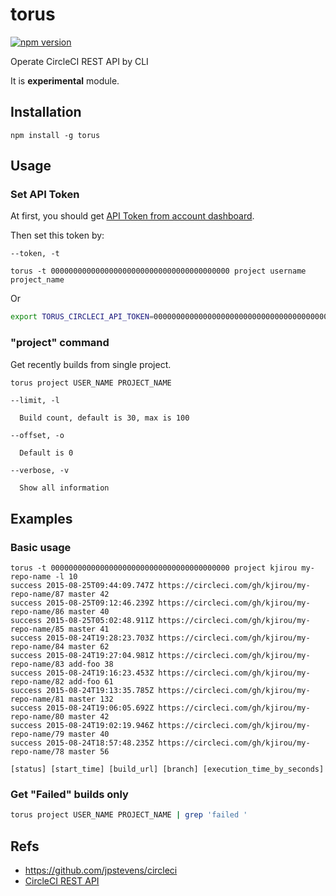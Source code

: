 # torus

[![npm version](https://badge.fury.io/js/torus.svg)](http://badge.fury.io/js/torus)

Operate CircleCI REST API by CLI

It is **experimental** module.


## Installation

```
npm install -g torus
```


## Usage

### Set API Token

At first, you should get [API Token from account dashboard](https://circleci.com/account/api).

Then set this token by:

```
--token, -t

torus -t 0000000000000000000000000000000000000000 project username project_name
```

Or

```bash
export TORUS_CIRCLECI_API_TOKEN=0000000000000000000000000000000000000000
```

### "project" command

Get recently builds from single project.

```bash
torus project USER_NAME PROJECT_NAME
```

```
--limit, -l

  Build count, default is 30, max is 100

--offset, -o

  Default is 0

--verbose, -v

  Show all information
```


## Examples

### Basic usage

```
torus -t 0000000000000000000000000000000000000000 project kjirou my-repo-name -l 10
success 2015-08-25T09:44:09.747Z https://circleci.com/gh/kjirou/my-repo-name/87 master 42
success 2015-08-25T09:12:46.239Z https://circleci.com/gh/kjirou/my-repo-name/86 master 40
success 2015-08-25T05:02:48.911Z https://circleci.com/gh/kjirou/my-repo-name/85 master 41
success 2015-08-24T19:28:23.703Z https://circleci.com/gh/kjirou/my-repo-name/84 master 62
success 2015-08-24T19:27:04.981Z https://circleci.com/gh/kjirou/my-repo-name/83 add-foo 38
success 2015-08-24T19:16:23.453Z https://circleci.com/gh/kjirou/my-repo-name/82 add-foo 61
success 2015-08-24T19:13:35.785Z https://circleci.com/gh/kjirou/my-repo-name/81 master 132
success 2015-08-24T19:06:05.692Z https://circleci.com/gh/kjirou/my-repo-name/80 master 42
success 2015-08-24T19:02:19.946Z https://circleci.com/gh/kjirou/my-repo-name/79 master 40
success 2015-08-24T18:57:48.235Z https://circleci.com/gh/kjirou/my-repo-name/78 master 56

[status] [start_time] [build_url] [branch] [execution_time_by_seconds]
```

### Get "Failed" builds only

```bash
torus project USER_NAME PROJECT_NAME | grep 'failed '
```


## Refs
- https://github.com/jpstevens/circleci
- [CircleCI REST API](https://circleci.com/docs/api)
